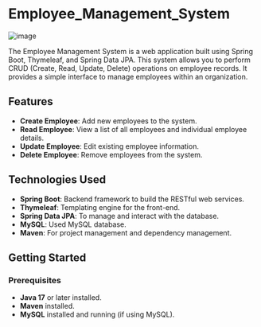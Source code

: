 # Employee_Management_System


![image](https://github.com/user-attachments/assets/64d7bea0-7171-4f02-87f7-60b2c25429c2)


The Employee Management System is a web application built using Spring Boot, Thymeleaf, and Spring Data JPA. This system allows you to perform CRUD (Create, Read, Update, Delete) operations on employee records. It provides a simple interface to manage employees within an organization.

## Features

- **Create Employee**: Add new employees to the system.
- **Read Employee**: View a list of all employees and individual employee details.
- **Update Employee**: Edit existing employee information.
- **Delete Employee**: Remove employees from the system.

## Technologies Used

- **Spring Boot**: Backend framework to build the RESTful web services.
- **Thymeleaf**: Templating engine for the front-end.
- **Spring Data JPA**: To manage and interact with the database.
- **MySQL**: Used MySQL database.
- **Maven**: For project management and dependency management.

## Getting Started

### Prerequisites

- **Java 17** or later installed.
- **Maven** installed.
- **MySQL** installed and running (if using MySQL).


